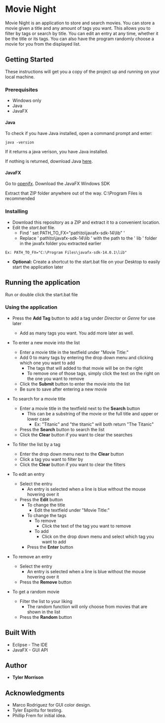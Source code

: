 # Movie Night

Movie Night is an application to store and search movies. You can store a movie given a title and any amount of tags you want. This allows you to filter by tags or search by title. You can edit an entry at any time, whether it be the title or its tags. You can also have the program randomly choose a movie for you from the displayed list. 

## Getting Started

These instructions will get you a copy of the project up and running on your local machine.

### Prerequisites

* Windows only
* Java
* JavaFX

#### Java
To check if you have Java installed, open a command prompt and enter: 

```
java -version
```

If it returns a java verison, you have Java installed.

If nothing is returned, download Java [here](https://www.java.com/en/).

#### JavaFX

Go to [openjfx](https://gluonhq.com/products/javafx/).
Download the JavaFX Windows SDK

Extract that ZIP folder anywhere out of the way. C:\Program Files is recommended 

### Installing

* Download this repository as a ZIP and extract it to a convenient location.
* Edit the _start.bat_ file.
  * Find ' set PATH_TO_FX="path\to\javafx-sdk-14\lib" '
  * Replace ' path\to\javafx-sdk-14\lib ' with the path to the ' lib ' folder in the javafx folder you extracted earlier
  
```
Ex: PATH_TO_FX="C:\Program Files\javafx-sdk-14.0.1\lib"
```

* **Optional:** Create a shortcut to the start.bat file on your Desktop to easily start the application later 

## Running the application

Run or double click the start.bat file 

### Using the application

* Press the **Add Tag** button to add a tag under *Director* or *Genre* for use later
  * Add as many tags you want. You add more later as well.
  
* To enter a new movie into the list
  * Enter a movie title in the textfield under "Movie Title:"
  * Add 0 to many tags by entering the drop down menu and clicking which one you want to add
    * The tags that will added to that movie will be on the right
    * To remove one of those tags, simply click the text on the right on the one you want to remove
  * Click the **Submit** button to enter the movie into the list
  * Be sure to save after entering a new movie 

* To search for a movie title
  * Enter a movie title in the textfield next to the **Search** button 
    * This can be a substring of the movie or the full title and upper or lower case
      * Ex: "Titanic" and "the titanic" will both return "The Titanic"
  * Press the **Search** button to search the list
  * Click the **Clear** button if you want to clear the searches
      
* To filter the list by a tag
  * Enter the drop down menu next to the **Clear** button 
  * Click a tag you want to filter by
  * Click the **Clear** button if you want to clear the filters 
  
* To edit an entry
  * Select the entru
    * An entry is selected when a line is blue without the mouse hovering over it
  * Press the **Edit** button
    * To change the title
       * Edit the textfield under "Movie Title:"
    * To change the tags
      * To remove
        * Click the text of the tag you want to remove
      * To add 
        * Click on the drop down menu and select which tag you want to add
    * Press the **Enter** button

* To remove an entry
  * Select the entry
    * An entry is selected when a line is blue without the mouse hovering over it
  * Press the **Remove** button
  
* To get a random movie 
  * Filter the list to your liking 
    * The random function will only choose from movies that are shown in the list
  * Press the **Random** button

## Built With

* Eclipse - The IDE
* JavaFX - GUI API

## Author

* **Tyler Morrison** 

## Acknowledgments

* Marco Rodriguez for GUI color design.
* Tyler Espiritu for testing.
* Phillip Frem for initial idea. 
